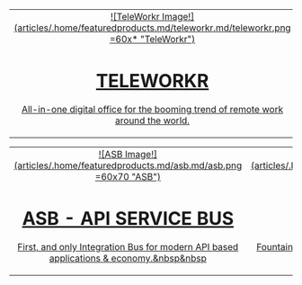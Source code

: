 <div class="home-featured" markdown="1">

|   |   |   |
|:------:|:----------:|:----------:|
| [![TeleWorkr Image!] (articles/.home/featuredproducts.md/teleworkr.md/teleworkr.png =60x* "TeleWorkr")<h1>TELEWORKR</h1><p>All-in-one digital office for the booming trend of remote work around the world.</p>]({{#makeLink}}./landing.html?product_path=products/telefamily.md/teleworkr.md&menu_path=/{{/makeLink}}) | [![Reflection Network Image!] (articles/.home/featuredproducts.md/reflectionnetwork.md/reflectionnetwork.png =60x*"Reflection Network")<h1>REFLECTION NETWORK</h1><p>“Listenless servers” accessible via the network are attack-proof by reflections.</p>]({{#makeLink}}./landing.html?product_path=products/reflectionnetwork.md&menu_path=/{{/makeLink}}) | [![LoginCat Image!] (articles/.home/featuredproducts.md/logincat.md/logincat.png =60x* "LoginCat")<h1>LOGINCAT</h1><p>World’s first comprehensive Zero Trust based Cyber Security suite & AI.</p>]({{#makeLink}}./landing.html?product_path=products/logincat.md/logincat360.md&menu_path=/{{/makeLink}}) |

|   |   |   |
|:------:|:----------:|:----------:|
| [![ASB Image!] (articles/.home/featuredproducts.md/asb.md/asb.png =60x70 "ASB")<h1>ASB - API SERVICE BUS</h1><p>First, and only Integration Bus for modern API based applications & economy.&nbsp&nbsp</p>]({{#makeLink}}./landing.html?product_path=products/asb.md&menu_path=/{{/makeLink}}) | [![API400 Image!] (articles/.home/featuredproducts.md/api400.md/api400.png =60x* "API400")<h1>API400</h1><p>Fountain of youth for legacy systems particularly for those running on AS/400.</p>]({{#makeLink}}./landing.html?product_path=products/api400.md&menu_path=/{{/makeLink}})  | [![MonBoss Image!] (articles/.home/featuredproducts.md/monboss.md/monboss.png =60x60 "MonBoss")<h1>MONBOSS</h1><p>Monitor & fix AI-Ops issues with the Boss of the next revolution for enterprises.</p>]({{#makeLink}}./landing.html?product_path=products/monboss.md&menu_path=/{{/makeLink}})  |
</div>